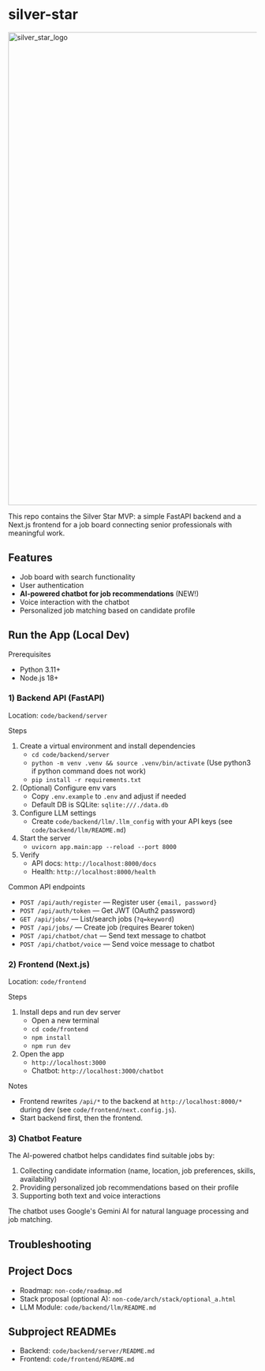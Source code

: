# silver-star

<img width="1088" height="960" alt="silver_star_logo" src="https://github.com/user-attachments/assets/1961ad11-1dee-4fc5-941d-17306c309d38" />


This repo contains the Silver Star MVP: a simple FastAPI backend and a Next.js frontend for a job board connecting senior professionals with meaningful work.

## Features

- Job board with search functionality
- User authentication
- **AI-powered chatbot for job recommendations** (NEW!)
- Voice interaction with the chatbot
- Personalized job matching based on candidate profile

## Run the App (Local Dev)

Prerequisites
- Python 3.11+
- Node.js 18+

### 1) Backend API (FastAPI)

Location: `code/backend/server`

Steps
1. Create a virtual environment and install dependencies
   - `cd code/backend/server`
   - `python -m venv .venv && source .venv/bin/activate` (Use python3 if python command does not work)
   - `pip install -r requirements.txt`
2. (Optional) Configure env vars
   - Copy `.env.example` to `.env` and adjust if needed
   - Default DB is SQLite: `sqlite:///./data.db`
3. Configure LLM settings
   - Create `code/backend/llm/.llm_config` with your API keys (see `code/backend/llm/README.md`)
4. Start the server
   - `uvicorn app.main:app --reload --port 8000`
5. Verify
   - API docs: `http://localhost:8000/docs`
   - Health: `http://localhost:8000/health`

Common API endpoints
- `POST /api/auth/register` — Register user `{email, password}`
- `POST /api/auth/token` — Get JWT (OAuth2 password)
- `GET /api/jobs/` — List/search jobs (`?q=keyword`)
- `POST /api/jobs/` — Create job (requires Bearer token)
- `POST /api/chatbot/chat` — Send text message to chatbot
- `POST /api/chatbot/voice` — Send voice message to chatbot

### 2) Frontend (Next.js)

Location: `code/frontend`

Steps
1. Install deps and run dev server
   - Open a new terminal
   - `cd code/frontend`
   - `npm install`
   - `npm run dev`
2. Open the app
   - `http://localhost:3000`
   - Chatbot: `http://localhost:3000/chatbot`

Notes
- Frontend rewrites `/api/*` to the backend at `http://localhost:8000/*` during dev (see `code/frontend/next.config.js`).
- Start backend first, then the frontend.

### 3) Chatbot Feature

The AI-powered chatbot helps candidates find suitable jobs by:
1. Collecting candidate information (name, location, job preferences, skills, availability)
2. Providing personalized job recommendations based on their profile
3. Supporting both text and voice interactions

The chatbot uses Google's Gemini AI for natural language processing and job matching.

Troubleshooting
- 

## Project Docs
- Roadmap: `non-code/roadmap.md`
- Stack proposal (optional A): `non-code/arch/stack/optional_a.html`
- LLM Module: `code/backend/llm/README.md`

## Subproject READMEs
- Backend: `code/backend/server/README.md`
- Frontend: `code/frontend/README.md`
